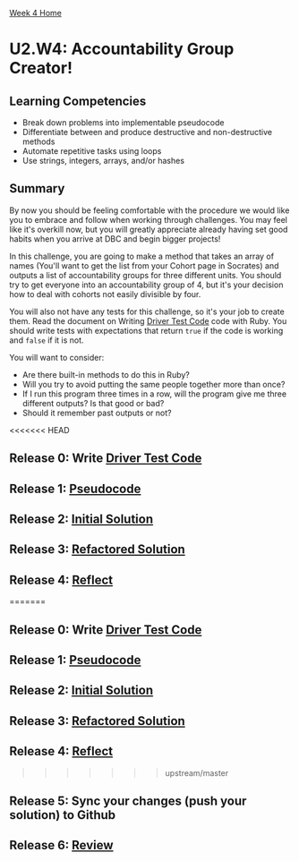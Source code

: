 [Week 4 Home](./)

# U2.W4: Accountability Group Creator!

## Learning Competencies
- Break down problems into implementable pseudocode 
- Differentiate between and produce destructive and non-destructive methods
- Automate repetitive tasks using loops
- Use strings, integers, arrays, and/or hashes

## Summary
By now you should be feeling comfortable with the procedure we would like you to embrace and follow when working through challenges. You may feel like it's overkill now, but you will greatly appreciate already having set good habits when you arrive at DBC and begin bigger projects!

In this challenge, you are going to make a method that takes an array of names (You'll want to get the list from your Cohort page in Socrates) and outputs a list of accountability groups for three different units. You should try to get everyone into an accountability group of 4, but it's your decision how to deal with cohorts not easily divisible by four. 

You will also not have any tests for this challenge, so it's your job to create them. Read the document on Writing [Driver Test Code](../references/driver_code.md) code with Ruby. You should write tests with expectations that return `true` if the code is working and `false` if it is not.

You will want to consider:
- Are there built-in methods to do this in Ruby?
- Will you try to avoid putting the same people together more than once?
- If I run this program three times in a row, will the program give me three different outputs? Is that good or bad?
- Should it remember past outputs or not?


<<<<<<< HEAD
## Release 0: Write [Driver Test Code](https://github.com/scoin/phase_0_unit_2/blob/master/references/driver_code.md)
## Release 1: [Pseudocode](../references/pseudocode.md)
## Release 2: [Initial Solution](../references/initial_solution.md)
## Release 3: [Refactored Solution](../references/refactoring.md)
## Release 4: [Reflect](../references/reflection_guidelines.md)
=======
## Release 0: Write [Driver Test Code](../../../references/driver_code.md)
## Release 1: [Pseudocode](../../../references/pseudocode.md)
## Release 2: [Initial Solution](../../../references/initial_solution.md)
## Release 3: [Refactored Solution](../../../references/refactoring.md)
## Release 4: [Reflect](../../../references/reflection_guidelines.md)
>>>>>>> upstream/master
## Release 5: Sync your changes (push your solution) to Github
## Release 6: [Review](../../../references/review.md)

